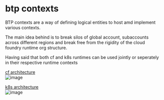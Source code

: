 btp contexts
=============

BTP contexts are a way of defining logical entities to host amd implement various contexts.  

The main idea behind is to break silos of global account, subaccounts across different regions and break free from 
the rigidity of the cloud foundry runtime org structure.

Having said that both cf and k8s runtimes can be used jointly or seperately in their respective runtime contexts



[cf architecture](https://docs.cloudfoundry.org/concepts/architecture/)  
![image](https://github.com/user-attachments/assets/83226447-29d4-4ae4-89d7-47354154dd9f)


[k8s architecture](https://phoenixnap.com/kb/understanding-kubernetes-architecture-diagrams)  
![image](https://github.com/user-attachments/assets/649532ff-d679-4ea9-884d-c3fbd6edc528)

